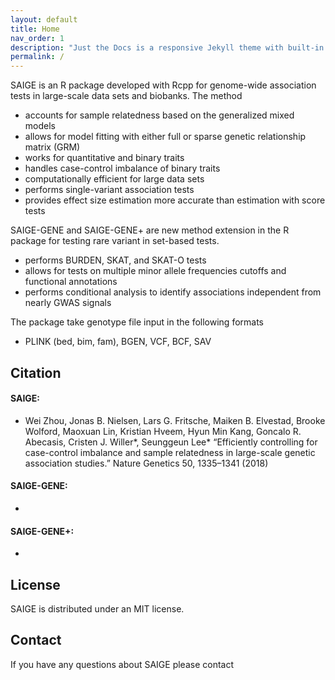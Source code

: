 ```yaml
---
layout: default
title: Home
nav_order: 1
description: "Just the Docs is a responsive Jekyll theme with built-in search that is easily customizable and hosted on GitHub Pages."
permalink: /
---
```


SAIGE is an R package developed with Rcpp for genome-wide association tests in large-scale data sets and biobanks. The method

- accounts for sample relatedness based on the generalized mixed models
- allows for model fitting with either full or sparse genetic relationship matrix (GRM)
- works for quantitative and binary traits
- handles case-control imbalance of binary traits
- computationally efficient for large data sets
- performs single-variant association tests
- provides effect size estimation more accurate than estimation with score tests

SAIGE-GENE and SAIGE-GENE+ are new method extension in the R package for testing rare variant in set-based tests.
- performs BURDEN, SKAT, and SKAT-O tests
- allows for tests on multiple minor allele frequencies cutoffs and functional annotations
- performs conditional analysis to identify associations independent from nearly GWAS signals

The package take genotype file input in the following formats

- PLINK (bed, bim, fam), BGEN, VCF, BCF, SAV



## Citation

#### SAIGE:
- Wei Zhou, Jonas B. Nielsen, Lars G. Fritsche, Maiken B. Elvestad, Brooke Wolford, Maoxuan Lin, Kristian Hveem, Hyun Min Kang, Goncalo R. Abecasis, Cristen J. Willer*, Seunggeun Lee* “Efficiently controlling for case-control imbalance and sample relatedness in large-scale genetic association studies.” Nature Genetics 50, 1335–1341 (2018)

#### SAIGE-GENE:
-

#### SAIGE-GENE+:
-

## License
SAIGE is distributed under an MIT license.


## Contact
If you have any questions about SAIGE please contact
